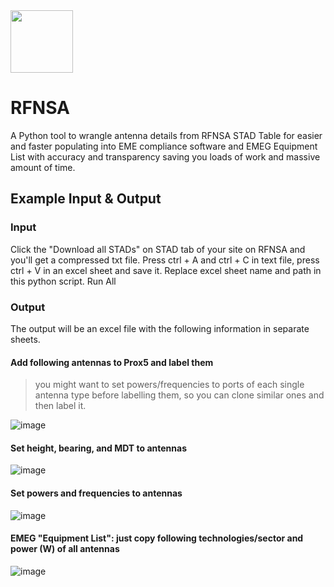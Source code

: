 <img src="https://user-images.githubusercontent.com/45975234/235141428-91ee5bfb-5b94-4f8d-a2db-a92a0f024d25.png" height="100" >

# RFNSA

A Python tool to wrangle antenna details from RFNSA STAD Table for easier and faster populating into EME compliance software and EMEG Equipment List with accuracy and transparency saving you loads of work and massive amount of time.


## Example Input & Output

### Input
Click the "Download all STADs" on STAD tab of your site on RFNSA and you'll get a compressed txt file. Press ctrl + A and ctrl + C in text file, press ctrl + V in an excel sheet and save it. Replace excel sheet name and path in this python script. Run All

### Output

The output will be an excel file with the following information in separate sheets. 

#### Add following antennas to Prox5 and label them
> you might want to set powers/frequencies to ports of each single antenna type before labelling them, so you can clone similar ones and then label it. 

![image](https://user-images.githubusercontent.com/45975234/236609858-b07c11fa-7b7d-427a-a1ea-a542447a112b.png)


#### Set height, bearing, and MDT to antennas 

![image](https://user-images.githubusercontent.com/45975234/236609872-f967d477-1382-4894-8921-1d124c2b57cc.png)


#### Set powers and frequencies to antennas 

![image](https://user-images.githubusercontent.com/45975234/236652349-30b22881-5d79-4cdb-bb6e-208da8e9b445.png)


#### EMEG "Equipment List": just copy following technologies/sector and power (W) of all antennas

![image](https://user-images.githubusercontent.com/45975234/236651854-aa1524db-d6a5-43a8-b650-6d133ac25dda.png)

